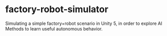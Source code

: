 # factory-robot-simulator
Simulating a simple factory+robot scenario in Unity 5, in order to explore AI Methods to learn useful autonomous behavior.
